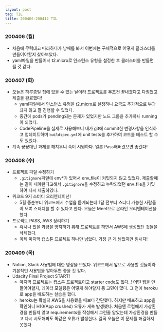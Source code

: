```yaml
---
layout: post
tag: TIL
title: 200406-200412 TIL
---
```

### 200406 (월)
- 처음에 무턱대고 따라하다가 낭패를 봐서 이번에는 구체적으로 어떻게 클러스터를 만들어야할지 찾아보았다.
- yaml파일을 만들어서 t2.micro로 인스턴스 유형을 설정한 후 클러스터를 만들면 될 것 같다.

### 200407 (화)
- 오늘은 하루종일 집에 있을 수 있는 날이라 프로젝트를 무조건 끝내겠다고 다짐했고 제출을 완료했다!
   - yaml파일에서 인스턴스 유형을 t2.micro로 설정하니 요금도 추가적으로 부과 되지 않고 잘 진행할 수 있었다.
   - 중간에 pods가 pending되는 문제가 있었지만 노드 그룹을 추가하니 running이 되었다.
   - CodePipeline을 실제로 사용해보니 내가 git에 commit한 변경사항을 인식하고 업데이트하며 `buildspec.yml`에 unit tests를 추가하여 코드를 테스트 할
    수도 있었다.
- 계속 끙끙대던 과제를 해치우니 속이 시원하다. 얼른 Pass해버렸으면 좋겠다!
### 200408 (수)
- 프로젝트 파일 수정하기
  - `.gitignore`파일에 env*가 있어서 env_file이 커밋되지 않고 있었다. 제출할때는 같이 내야한다고해서 `.gitignore`을 수정하고 누락되었던 env_file을 
  커밋하여 다시 제출하였다.
- 위코드 9기 스터디 오리엔테이션!
  - 5월 중순부터 위코드에서 수업을 듣게되는데 1달 전부터 스터디 가능한 사람들이 모여 스터디를 할 수 있다고 한다. 오늘은 Meet으로 온라인 오리엔테이션을 했다.
- 프로젝트 PASS, AWS 정리하기
  - 혹시나 있을 과금을 방지하기 위해 프로젝트를 하면서 AWS에 생성했던 것들을 삭제했다.
  - 이제 마지막 캡스톤 프로젝트 하나만 남았다. 가장 큰 게 남았지만 힘내자!
  
### 200409 (목)
- Notion, Slack 사용법에 대한 영상을 보았다. 위코드에서 앞으로 사용할 것들이라 기본적인 사용법을 알아두면 좋을 것 같다. 
- Udacity Final Project START!
  - 마지막 프로젝트는 캡스톤 프로젝트이고 starter code도 없다..! 어떤 웹을 만들어야할지, 데이터 모델링은 어떻게 해야할지 등 고민이 많다. 그 전에 heroku로 app을 배포하는 실습을 했다.
  - heroku는 확실히 AWS을 사용했을 때보다 간단했다. 하지만 배포하고 app을 확인하니 H10(App crushed) 오류가 게속 발생했다. 처음엔 로컬에서 가상환경을 만들지 않고 requirements를 작성해서 그런줄 알았는데 가상환경을 만들고 다시 시도해봐도 똑같은 오류가 발생한다. 결국 오늘은 이 문제를 해결하지 못했다.

